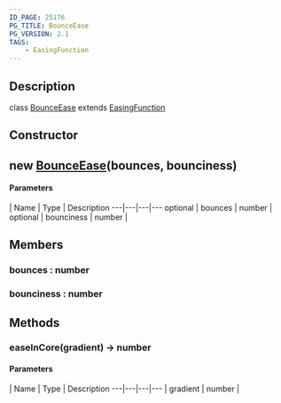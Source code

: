 ```yaml
---
ID_PAGE: 25176
PG_TITLE: BounceEase
PG_VERSION: 2.1
TAGS:
    - EasingFunction
---
```

## Description

class [BounceEase](/classes/2.3/BounceEase) extends [EasingFunction](/classes/2.3/EasingFunction)



## Constructor

## new [BounceEase](/classes/2.3/BounceEase)(bounces, bounciness)



#### Parameters
 | Name | Type | Description
---|---|---|---
optional | bounces | number |   
optional | bounciness | number |   
## Members

### bounces : number



### bounciness : number



## Methods

### easeInCore(gradient) &rarr; number



#### Parameters
 | Name | Type | Description
---|---|---|---
 | gradient | number |   


